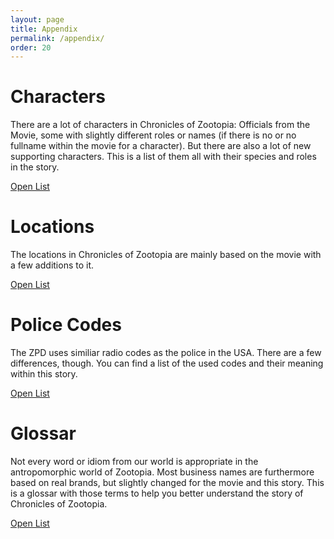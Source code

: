 ```yaml
---
layout: page
title: Appendix
permalink: /appendix/
order: 20
---
```

# Characters
There are a lot of characters in Chronicles of Zootopia: Officials from the Movie, some with slightly different roles or names (if there is no or no fullname within the movie for a character). But there are also a lot of new supporting characters. This is a list of them all with their species and roles in the story.

<a class="btn btn-primary" href="{% link appendix/characters.md %}"><i class="fa fa-users" aria-hidden="true"></i> Open List</a>



# Locations
The locations in Chronicles of Zootopia are mainly based on the movie with a few additions to it.

<a class="btn btn-primary" href="javascript:alert('Not ready yet, coming soon.');"><i class="fa fa-map" aria-hidden="true"></i> Open List</a>



# Police Codes
The ZPD uses similiar radio codes as the police in the USA. There are a few differences, though. You can find a list of the used codes and their meaning within this story.

<a class="btn btn-primary" href="{% link appendix/policecodes.md %}"><i class="fa fa-volume-control-phone" aria-hidden="true"></i> Open List</a>



# Glossar
Not every word or idiom from our world is appropriate in the antropomorphic world of Zootopia. Most business names are furthermore based on real brands, but slightly changed for the movie and this story. This is a glossar with those terms to help you better understand the story of Chronicles of Zootopia.

<a class="btn btn-primary" href="{% link appendix/glossar.md %}"><i class="fa fa-book" aria-hidden="true"></i> Open List</a>


